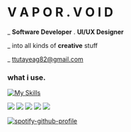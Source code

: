 # V A P O R . V O I D   <br>
  
  _ __Software Developer__ . __UI/UX Designer__
  
  _ into all kinds of __creative__ stuff 

  _ ttutayeag82@gmail.com


 ### what i use.  
  [![My Skills](https://skillicons.dev/icons?i=flutter,dart,figma,vue,python,django,js)](https://skillicons.dev)



![](http://github-profile-summary-cards.vercel.app/api/cards/profile-details?username=vpr-void&theme=github_dark)
![](http://github-profile-summary-cards.vercel.app/api/cards/most-commit-language?username=vpr-void&theme=github_dark) 
![](http://github-profile-summary-cards.vercel.app/api/cards/stats?username=vpr-void&theme=github_dark) 
![](http://github-profile-summary-cards.vercel.app/api/cards/productive-time?username=vpr-void&theme=github_dark&utcOffset=8) 
![](http://github-profile-summary-cards.vercel.app/api/cards/repos-per-language?username=vpr-void&theme=github_dark) 

  
 [![spotify-github-profile](https://spotify-github-profile.vercel.app/api/view?uid=31gygxqckaqhc4oy3fl2sot6lyzq&cover_image=true&theme=natemoo-re&show_offline=false&background_color=121212&interchange=false&bar_color=53b14f&bar_color_cover=true)](https://spotify-github-profile.vercel.app/api/view?uid=31gygxqckaqhc4oy3fl2sot6lyzq&redirect=true)
      
